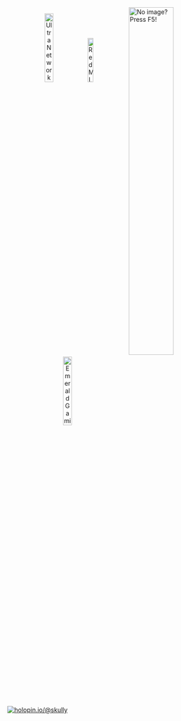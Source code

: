 <img width="45%" align="right" src="https://readme-stats-imskully.vercel.app/api?username=ImSkully&count_private=true&include_all_commits=true&show_icons=true&bg_color=30,e96443,904e95&title_color=fff&text_color=fff&hide=stars&icon_color=fff&hide_border=true&cache_seconds=86400&disable_animations=true" alt="No image? Press F5!" />

<p align="center">
  <a href="https://ultranetwork.net" target="_blank" title="UltraNetwork"><img width="20%" alt="UltraNetwork Logo" src="https://i.imgur.com/diVA1qX.png" /></a>
  <a href="https://skully.tech/redmroleplay" target="_blank" title="RedM"><img width="16%" alt="RedM Logo" src="https://i.imgur.com/jXrPwbB.png"></a>
  <a href="https://emeraldgaming.net" target="_blank" title="Emerald"><img width="20%" alt="Emerald Gaming Logo" src="https://i.imgur.com/urEQVoc.png"></a>
</p>

[![holopin.io/@skully](https://holopin.me/skully)](https://holopin.io/@skully)
